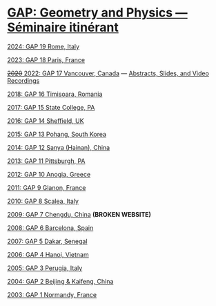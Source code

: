 # [GAP: Geometry and Physics — Séminaire itinérant](http://www.geometryandphysics.org/)

[2024: GAP 19 Rome, Italy](https://www1.mat.uniroma1.it/~fiorenza/GAP-Rome/GAP-XIX-2024-Rome.html)

[2023: GAP 18 Paris, France](gap2023.html)

<!-- (https://sites.google.com/view/gapxviiiparis/) --->

[~~2020~~ 2022: GAP 17 Vancouver, Canada](https://sites.google.com/view/gap-xvii-vancouver/) — [Abstracts, Slides, and Video Recordings](gap2022abstracts.html)

[2018: GAP 16 Timisoara, Romania](https://sites.google.com/view/gapseminaireitinerant/gap-xvi/gap-xvi-timi%C8%99oara)

[2017: GAP 15 State College, PA](https://sites.google.com/view/gapseminaireitinerant/gap-xv/gap-xv-state-college)

[2016: GAP 14 Sheffield, UK](https://sites.google.com/view/gapseminaireitinerant/gap-xiv/gap-xiv-sheffield)

[2015: GAP 13 Pohang, South Korea](https://cgp.ibs.re.kr/conferences/gapxiii/)

[2014: GAP 12 Sanya (Hainan), China](https://sites.google.com/view/gapseminaireitinerant/gap-xii/gap-xii-sanya)

[2013: GAP 11 Pittsburgh, PA](https://sites.google.com/view/gapseminaireitinerant/gapxi/gap-xi-pittsburgh)

[2012: GAP 10 Anogia, Greece](http://scholar.uoa.gr/iandroul/geometry-and-physics-2012-anogia-crete)

[2011: GAP 9 Glanon, France](https://www.math.univ-paris13.fr/~ginot/GLANON/index.php.htm)

[2010: GAP 8 Scalea, Italy](https://www.lpthe.jussieu.fr/~dito/gap8)

[2009: GAP 7 Chengdu, China](https://math.scu.edu.cn/conference/gap/) **(BROKEN WEBSITE)**

[2008: GAP 6 Barcelona, Spain](GAPVI/index.html)

[2007: GAP 5 Dakar, Senegal](https://personal.psu.edu/auw4/GAP5.html)

[2006: GAP 4 Hanoi, Vietnam](http://gap.zetamu.net/)

[2005: GAP 3 Perugia, Italy](https://www.dipmat.unipg.it/~ciccoli/GAPIII/)

[2004: GAP 2 Beijing & Kaifeng, China](http://smichea.free.fr/GAP2/)

[2003: GAP 1 Normandy, France](https://www.dipmat.unipg.it/~ciccoli/GAPIII/GAP1.html)

